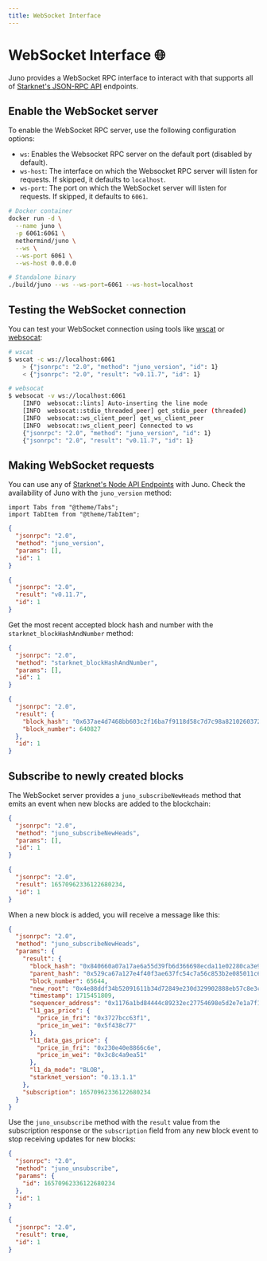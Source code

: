 ```yaml
---
title: WebSocket Interface
---
```


# WebSocket Interface :globe_with_meridians:

Juno provides a WebSocket RPC interface to interact with that supports all of [Starknet's JSON-RPC API](https://github.com/starkware-libs/starknet-specs/blob/master/api/starknet_api_openrpc.json) endpoints.

## Enable the WebSocket server

To enable the WebSocket RPC server, use the following configuration options:

- `ws`: Enables the Websocket RPC server on the default port (disabled by default).
- `ws-host`: The interface on which the Websocket RPC server will listen for requests. If skipped, it defaults to `localhost`.
- `ws-port`: The port on which the WebSocket server will listen for requests. If skipped, it defaults to `6061`.

```bash
# Docker container
docker run -d \
  --name juno \
  -p 6061:6061 \
  nethermind/juno \
  --ws \
  --ws-port 6061 \
  --ws-host 0.0.0.0

# Standalone binary
./build/juno --ws --ws-port=6061 --ws-host=localhost
```

## Testing the WebSocket connection

You can test your WebSocket connection using tools like [wscat](https://github.com/websockets/wscat) or [websocat](https://github.com/vi/websocat):

```bash
# wscat
$ wscat -c ws://localhost:6061
    > {"jsonrpc": "2.0", "method": "juno_version", "id": 1}
    < {"jsonrpc": "2.0", "result": "v0.11.7", "id": 1}

# websocat
$ websocat -v ws://localhost:6061
    [INFO  websocat::lints] Auto-inserting the line mode
    [INFO  websocat::stdio_threaded_peer] get_stdio_peer (threaded)
    [INFO  websocat::ws_client_peer] get_ws_client_peer
    [INFO  websocat::ws_client_peer] Connected to ws
    {"jsonrpc": "2.0", "method": "juno_version", "id": 1}
    {"jsonrpc": "2.0", "result": "v0.11.7", "id": 1}
```

## Making WebSocket requests

You can use any of [Starknet's Node API Endpoints](https://playground.open-rpc.org/?uiSchema[appBar][ui:splitView]=false&schemaUrl=https://raw.githubusercontent.com/starkware-libs/starknet-specs/master/api/starknet_api_openrpc.json&uiSchema[appBar][ui:input]=false&uiSchema[appBar][ui:darkMode]=true&uiSchema[appBar][ui:examplesDropdown]=false) with Juno. Check the availability of Juno with the `juno_version` method:

```mdx-code-block
import Tabs from "@theme/Tabs";
import TabItem from "@theme/TabItem";
```

<Tabs>
<TabItem value="request" label="Request">

```json
{
  "jsonrpc": "2.0",
  "method": "juno_version",
  "params": [],
  "id": 1
}
```

</TabItem>
<TabItem value="response" label="Response">

```json
{
  "jsonrpc": "2.0",
  "result": "v0.11.7",
  "id": 1
}
```

</TabItem>
</Tabs>

Get the most recent accepted block hash and number with the `starknet_blockHashAndNumber` method:

<Tabs>
<TabItem value="request" label="Request">

```json
{
  "jsonrpc": "2.0",
  "method": "starknet_blockHashAndNumber",
  "params": [],
  "id": 1
}
```

</TabItem>
<TabItem value="response" label="Response">

```json
{
  "jsonrpc": "2.0",
  "result": {
    "block_hash": "0x637ae4d7468bb603c2f16ba7f9118d58c7d7c98a8210260372e83e7c9df443a",
    "block_number": 640827
  },
  "id": 1
}
```

</TabItem>
</Tabs>

## Subscribe to newly created blocks

The WebSocket server provides a `juno_subscribeNewHeads` method that emits an event when new blocks are added to the blockchain:

<Tabs>
<TabItem value="request" label="Request">

```json
{
  "jsonrpc": "2.0",
  "method": "juno_subscribeNewHeads",
  "params": [],
  "id": 1
}
```

</TabItem>
<TabItem value="response" label="Response">

```json
{
  "jsonrpc": "2.0",
  "result": 16570962336122680234,
  "id": 1
}
```

</TabItem>
</Tabs>

When a new block is added, you will receive a message like this:

```json
{
  "jsonrpc": "2.0",
  "method": "juno_subscribeNewHeads",
  "params": {
    "result": {
      "block_hash": "0x840660a07a17ae6a55d39fb6d366698ecda11e02280ca3e9ca4b4f1bad741c",
      "parent_hash": "0x529ca67a127e4f40f3ae637fc54c7a56c853b2e085011c64364911af74c9a5c",
      "block_number": 65644,
      "new_root": "0x4e88ddf34b52091611b34d72849e230d329902888eb57c8e3c1b9cc180a426c",
      "timestamp": 1715451809,
      "sequencer_address": "0x1176a1bd84444c89232ec27754698e5d2e7e1a7f1539f12027f28b23ec9f3d8",
      "l1_gas_price": {
        "price_in_fri": "0x3727bcc63f1",
        "price_in_wei": "0x5f438c77"
      },
      "l1_data_gas_price": {
        "price_in_fri": "0x230e40e8866c6e",
        "price_in_wei": "0x3c8c4a9ea51"
      },
      "l1_da_mode": "BLOB",
      "starknet_version": "0.13.1.1"
    },
    "subscription": 16570962336122680234
  }
}
```

Use the `juno_unsubscribe` method with the `result` value from the subscription response or the `subscription` field from any new block event to stop receiving updates for new blocks:

<Tabs>
<TabItem value="request" label="Request">

```json
{
  "jsonrpc": "2.0",
  "method": "juno_unsubscribe",
  "params": {
    "id": 16570962336122680234
  },
  "id": 1
}
```

</TabItem>
<TabItem value="response" label="Response">

```json
{
  "jsonrpc": "2.0",
  "result": true,
  "id": 1
}
```

</TabItem>
</Tabs>
